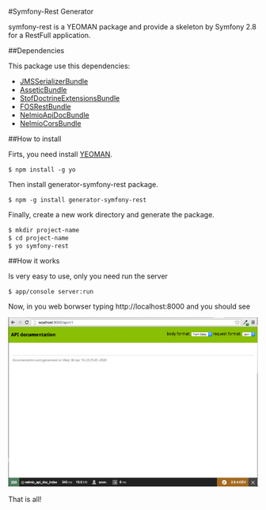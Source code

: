 #Symfony-Rest Generator

symfony-rest is a YEOMAN package and provide a skeleton by Symfony 2.8 for a RestFull application.

##Dependencies

This package use this dependencies:

- [JMSSerializerBundle](http://jmsyst.com/bundles/JMSSerializerBundle)
- [AsseticBundle](https://symfony.com/doc/current/cookbook/assetic/index.html)
- [StofDoctrineExtensionsBundle](http://symfony.com/doc/current/bundles/StofDoctrineExtensionsBundle/index.html)
- [FOSRestBundle](http://symfony.com/doc/current/bundles/FOSRestBundle/1-setting_up_the_bundle.html)
- [NelmioApiDocBundle](https://github.com/nelmio/NelmioApiDocBundle)
- [NelmioCorsBundle](https://github.com/nelmio/NelmioCorsBundle)


##How to install

Firts, you need install [YEOMAN](http://yeoman.io/).

```
$ npm install -g yo
```

Then install generator-symfony-rest package.

```
$ npm -g install generator-symfony-rest
```

Finally, create a new work directory and generate the package.

```
$ mkdir project-name
$ cd project-name
$ yo symfony-rest
``` 

##How it works

Is very easy to use, only you need run the server

```
$ app/console server:run
```

Now, in you web borwser typing http://localhost:8000 and you should see

![](doc_resources/images/generator-symfony-rest.png?raw=true)

That is all!